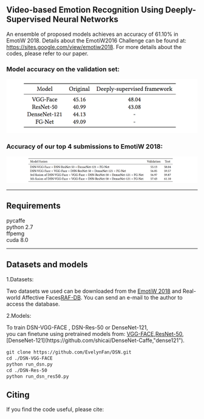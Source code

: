 ## Video-based Emotion Recognition Using Deeply-Supervised Neural Networks 
An ensemble of proposed models achieves an accuracy of 61.10% in EmotiW 2018.  Details about the EmotiW2016 Challenge can be found at: <https://sites.google.com/view/emotiw2018>. For more details about the codes, please refer to our paper.
### Model accuracy on the validation set:
![Model accuracy on the validation set](table.png)
### Accuracy of our top 4 submissions to EmotiW 2018:
![acc](table2.png)

---

## Requirements
pycaffe  
python 2.7  
ffpemg  
cuda 8.0

---

## Datasets and models
1.Datasets:  

Two datasets we used can be downloaded from the [EmotiW 2018](https://sites.google.com/view/emotiw2018,"emoti") and Real-world Affective Faces[RAF-DB](http://www.whdeng.cn/RAF/model1.html,"raf"). You can send an e-mail to the author to access the database. 

2.Models:

To train DSN-VGG-FACE , DSN-Res-50 or DenseNet-121,  
you can finetune using pretrained models from: [VGG-FACE](http://www.robots.ox.ac.uk/~vgg/software/vgg_face/, "vggface"),[ResNet-50](https://github.com/KaimingHe/deep-residual-networks,"res50"),[DenseNet-121](https://github.com/shicai/DenseNet-Caffe,"dense121"). 
```
git clone https://github.com/EvelynFan/DSN.git  
cd ./DSN-VGG-FACE  
python run_dsn.py  
cd ./DSN-Res-50  
python run_dsn_res50.py
```



## Citing
If you find the code useful, please cite: